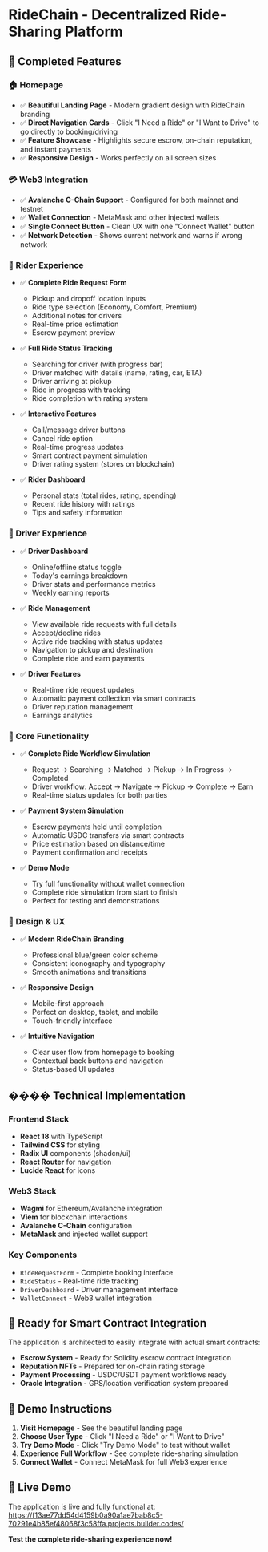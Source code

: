 # RideChain - Decentralized Ride-Sharing Platform

## 🚀 **Completed Features**

### **🏠 Homepage**

- ✅ **Beautiful Landing Page** - Modern gradient design with RideChain branding
- ✅ **Direct Navigation Cards** - Click "I Need a Ride" or "I Want to Drive" to go directly to booking/driving
- ✅ **Feature Showcase** - Highlights secure escrow, on-chain reputation, and instant payments
- ✅ **Responsive Design** - Works perfectly on all screen sizes

### **💳 Web3 Integration**

- ✅ **Avalanche C-Chain Support** - Configured for both mainnet and testnet
- ✅ **Wallet Connection** - MetaMask and other injected wallets
- ✅ **Single Connect Button** - Clean UX with one "Connect Wallet" button
- ✅ **Network Detection** - Shows current network and warns if wrong network

### **🚖 Rider Experience**

- ✅ **Complete Ride Request Form**
  - Pickup and dropoff location inputs
  - Ride type selection (Economy, Comfort, Premium)
  - Additional notes for drivers
  - Real-time price estimation
  - Escrow payment preview

- ✅ **Full Ride Status Tracking**
  - Searching for driver (with progress bar)
  - Driver matched with details (name, rating, car, ETA)
  - Driver arriving at pickup
  - Ride in progress with tracking
  - Ride completion with rating system

- ✅ **Interactive Features**
  - Call/message driver buttons
  - Cancel ride option
  - Real-time progress updates
  - Smart contract payment simulation
  - Driver rating system (stores on blockchain)

- ✅ **Rider Dashboard**
  - Personal stats (total rides, rating, spending)
  - Recent ride history with ratings
  - Tips and safety information

### **🚗 Driver Experience**

- ✅ **Driver Dashboard**
  - Online/offline status toggle
  - Today's earnings breakdown
  - Driver stats and performance metrics
  - Weekly earning reports

- ✅ **Ride Management**
  - View available ride requests with full details
  - Accept/decline rides
  - Active ride tracking with status updates
  - Navigation to pickup and destination
  - Complete ride and earn payments

- ✅ **Driver Features**
  - Real-time ride request updates
  - Automatic payment collection via smart contracts
  - Driver reputation management
  - Earnings analytics

### **🔧 Core Functionality**

- ✅ **Complete Ride Workflow Simulation**
  - Request → Searching → Matched → Pickup → In Progress → Completed
  - Driver workflow: Accept → Navigate → Pickup → Complete → Earn
  - Real-time status updates for both parties

- ✅ **Payment System Simulation**
  - Escrow payments held until completion
  - Automatic USDC transfers via smart contracts
  - Price estimation based on distance/time
  - Payment confirmation and receipts

- ✅ **Demo Mode**
  - Try full functionality without wallet connection
  - Complete ride simulation from start to finish
  - Perfect for testing and demonstrations

### **🎨 Design & UX**

- ✅ **Modern RideChain Branding**
  - Professional blue/green color scheme
  - Consistent iconography and typography
  - Smooth animations and transitions

- ✅ **Responsive Design**
  - Mobile-first approach
  - Perfect on desktop, tablet, and mobile
  - Touch-friendly interface

- ✅ **Intuitive Navigation**
  - Clear user flow from homepage to booking
  - Contextual back buttons and navigation
  - Status-based UI updates

## ���� **Technical Implementation**

### **Frontend Stack**

- **React 18** with TypeScript
- **Tailwind CSS** for styling
- **Radix UI** components (shadcn/ui)
- **React Router** for navigation
- **Lucide React** for icons

### **Web3 Stack**

- **Wagmi** for Ethereum/Avalanche integration
- **Viem** for blockchain interactions
- **Avalanche C-Chain** configuration
- **MetaMask** and injected wallet support

### **Key Components**

- `RideRequestForm` - Complete booking interface
- `RideStatus` - Real-time ride tracking
- `DriverDashboard` - Driver management interface
- `WalletConnect` - Web3 wallet integration

## 🔮 **Ready for Smart Contract Integration**

The application is architected to easily integrate with actual smart contracts:

- **Escrow System** - Ready for Solidity escrow contract integration
- **Reputation NFTs** - Prepared for on-chain rating storage
- **Payment Processing** - USDC/USDT payment workflows ready
- **Oracle Integration** - GPS/location verification system prepared

## 🎯 **Demo Instructions**

1. **Visit Homepage** - See the beautiful landing page
2. **Choose User Type** - Click "I Need a Ride" or "I Want to Drive"
3. **Try Demo Mode** - Click "Try Demo Mode" to test without wallet
4. **Experience Full Workflow** - See complete ride-sharing simulation
5. **Connect Wallet** - Connect MetaMask for full Web3 experience

## 📱 **Live Demo**

The application is live and fully functional at:
https://f13ae77dd54d4159b0a90a1ae7bab8c5-70291e4b85ef48068f3c58ffa.projects.builder.codes/

**Test the complete ride-sharing experience now!**
